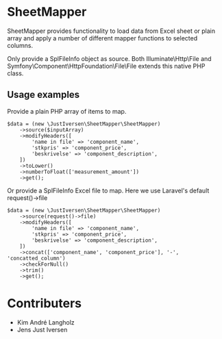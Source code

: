 # SheetMapper

SheetMapper provides functionality to load data from Excel sheet or plain array and apply a number of different mapper
functions to selected columns.

Only provide a SplFileInfo object as source.
Both Illuminate\Http\File and Symfony\Component\HttpFoundation\File\File extends this native PHP class.

## Usage examples

Provide a plain PHP array of items to map.

    $data = (new \JustIversen\SheetMapper\SheetMapper)
        ->source($inputArray)
        ->modifyHeaders([
            'name in file' => 'component_name',
            'stkpris' => 'component_price',
            'beskrivelse' => 'component_description',
        ])
        ->toLower()
        ->numberToFloat(['measurement_amount'])
        ->get();

Or provide a SplFileInfo Excel file to map.
Here we use Laravel's default request()->file

    $data = (new \JustIversen\SheetMapper\SheetMapper)
        ->source(request()->file)
        ->modifyHeaders([
            'name in file' => 'component_name',
            'stkpris' => 'component_price',
            'beskrivelse' => 'component_description',
        ])
        ->concat(['component_name', 'component_price'], '-', 'concatted_column')
        ->checkForNull()
        ->trim()
        ->get();

# Contributers

 - Kim André Langholz
 - Jens Just Iversen